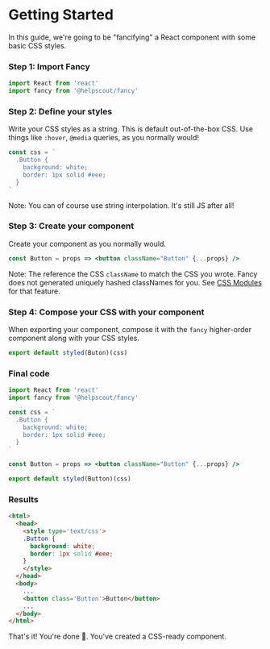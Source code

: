 # Getting Started

In this guide, we're going to be "fancifying" a React component with some basic CSS styles.

### Step 1: Import Fancy

```jsx
import React from 'react'
import fancy from '@helpscout/fancy'
```

### Step 2: Define your styles

Write your CSS styles as a string. This is default out-of-the-box CSS. Use things like `:hover`, `@media` queries, as you normally would!

```jsx
const css = `
  .Button {
    background: white;
    border: 1px solid #eee;
  }
`
```

Note: You can of course use string interpolation. It's still JS after all!

### Step 3: Create your component

Create your component as you normally would.

```jsx
const Button = props => <button className="Button" {...props} />
```

Note: The reference the CSS `className` to match the CSS you wrote. Fancy does not generated uniquely hashed classNames for you. See [CSS Modules](https://github.com/css-modules/css-modules) for that feature.

### Step 4: Compose your CSS with your component

When exporting your component, compose it with the `fancy` higher-order component along with your CSS styles.

```jsx
export default styled(Buton)(css)
```

### Final code

```jsx
import React from 'react'
import fancy from '@helpscout/fancy'

const css = `
  .Button {
    background: white;
    border: 1px solid #eee;
  }
`

const Button = props => <button className="Button" {...props} />

export default styled(Button)(css)
```

### Results

```html
<html>
  <head>
    <style type='text/css'>
    .Button {
      background: white;
      border: 1px solid #eee;
    }
    </style>
  </head>
  <body>
    ...
    <button class='Button'>Button</button>
    ...
  </body>
</html>
```

That's it! You're done 🙌. You've created a CSS-ready component.
